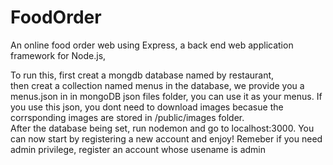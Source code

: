 # FoodOrder
An online food order web using Express, a back end web application framework for Node.js,

To run this,  first creat a mongdb database named by restaurant,  
then creat a collection named menus in the database, we provide you a menus.json in in mongoDB json files folder, 
you can use it  as your menus. If you use this json, you dont need to download images becasue the corrsponding images are stored in /public/images folder.  
After the database being set, run nodemon and go to localhost:3000. 
You can now start by registering a new account and enjoy! Remeber if you need admin privilege, register an account whose usename is admin
